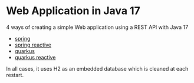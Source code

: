# Web Application in Java 17

4 ways of creating a simple Web application using a REST API with Java 17
- [spring](spring)
- [spring reactive](spring-reactive)
- [quarkus](quarkus)
- [quarkus reactive](quarkus-reactive)

In all cases, it uses H2 as an embedded database which is cleaned at each restart.
